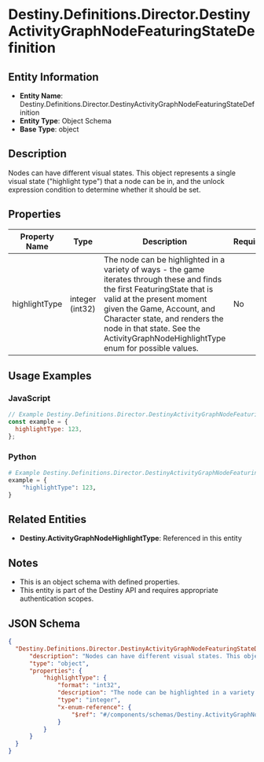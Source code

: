 # Destiny.Definitions.Director.DestinyActivityGraphNodeFeaturingStateDefinition

## Entity Information
- **Entity Name**: Destiny.Definitions.Director.DestinyActivityGraphNodeFeaturingStateDefinition
- **Entity Type**: Object Schema
- **Base Type**: object

## Description
Nodes can have different visual states. This object represents a single visual state ("highlight type") that a node can be in, and the unlock expression condition to determine whether it should be set.

## Properties

| Property Name | Type | Description | Required |
|---------------|------|-------------|----------|
| highlightType | integer (int32) | The node can be highlighted in a variety of ways - the game iterates through these and finds the first FeaturingState that is valid at the present moment given the Game, Account, and Character state, and renders the node in that state. See the ActivityGraphNodeHighlightType enum for possible values. | No |

## Usage Examples

### JavaScript
```javascript
// Example Destiny.Definitions.Director.DestinyActivityGraphNodeFeaturingStateDefinition object
const example = {
  highlightType: 123,
};
```

### Python
```python
# Example Destiny.Definitions.Director.DestinyActivityGraphNodeFeaturingStateDefinition object
example = {
    "highlightType": 123,
}
```

## Related Entities
- **Destiny.ActivityGraphNodeHighlightType**: Referenced in this entity

## Notes
- This is an object schema with defined properties.
- This entity is part of the Destiny API and requires appropriate authentication scopes.

## JSON Schema
```json
{
  "Destiny.Definitions.Director.DestinyActivityGraphNodeFeaturingStateDefinition":   {
      "description": "Nodes can have different visual states. This object represents a single visual state (\"highlight type\") that a node can be in, and the unlock expression condition to determine whether it should be set.",
      "type": "object",
      "properties": {
          "highlightType": {
              "format": "int32",
              "description": "The node can be highlighted in a variety of ways - the game iterates through these and finds the first FeaturingState that is valid at the present moment given the Game, Account, and Character state, and renders the node in that state. See the ActivityGraphNodeHighlightType enum for possible values.",
              "type": "integer",
              "x-enum-reference": {
                  "$ref": "#/components/schemas/Destiny.ActivityGraphNodeHighlightType"
              }
          }
      }
  }
}
```
